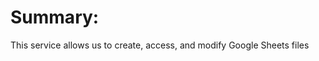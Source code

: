 <h1></h1>

<h1>Summary:</h1>
<p>This service allows us to create, access, and modify Google Sheets files</p>
